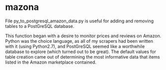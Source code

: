 # mazona

File py_to_postgresql_amazon_data.py is useful for adding and removing tables to a PostGreSQL database.

This function began with a desire to monitor prices and reviews on Amazon. Python was the choice language, as all of my scrapers had been written with it (using Python2.7), and PostGreSQL seemed like a worthwhile database to explore (which turned out to be great).  The default values for table creation came out of determining the most informative data that items listed in the Amazon marketplace contained.
